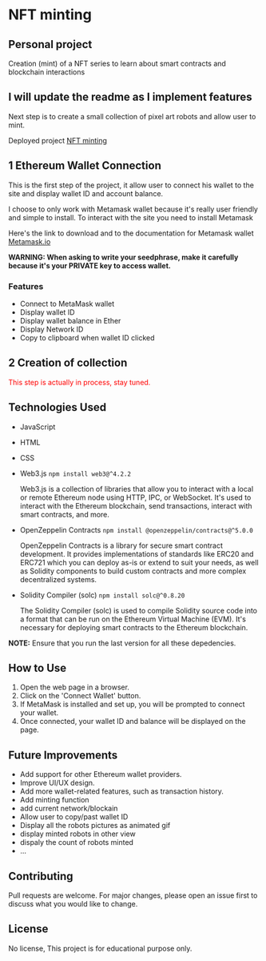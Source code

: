 # NFT minting 

## Personal project 

Creation (mint) of a NFT series to learn about smart contracts and blockchain interactions

## I will update the readme as I implement features

Next step is to create a small collection of pixel art robots and allow user to mint.

Deployed project [NFT minting](https://tomboszko.github.io/Token/)

## 1 Ethereum Wallet Connection

This is the first step of the project, it allow user to connect his wallet to the site and display wallet ID and account balance.

I choose to only work with Metamask wallet because it's really user friendly and simple to install.
To interact with the site you need to install Metamask 

Here's the link to download and to the documentation for Metamask wallet [Metamask.io](https://metamask.io/)

**WARNING: When asking to write your seedphrase, make it carefully because it's your PRIVATE  key to access wallet.**

### Features

- Connect to MetaMask wallet
- Display wallet ID
- Display wallet balance in Ether
- Display Network ID
- Copy to clipboard when wallet ID clicked

## 2 Creation of collection

<span style="color:red">This step is actually in process, stay tuned.</span>

## Technologies Used

- JavaScript
- HTML
- CSS
- Web3.js
  `npm install web3@^4.2.2`

    Web3.js is a collection of libraries that allow you to interact with a local or remote Ethereum node using HTTP, IPC, or WebSocket. It's used to interact with the Ethereum blockchain, send        transactions, interact with smart contracts, and more.
  
- OpenZeppelin Contracts
  `npm install @openzeppelin/contracts@^5.0.0`
  
    OpenZeppelin Contracts is a library for secure smart contract development. It provides implementations of standards like ERC20 and ERC721 which you can deploy as-is or extend to suit your         needs, as well as Solidity components to build custom contracts and more complex decentralized systems.
  
- Solidity Compiler (solc)
  `npm install solc@^0.8.20`

    The Solidity Compiler (solc) is used to compile Solidity source code into a format that can be run on the Ethereum Virtual Machine (EVM). It's necessary for deploying smart contracts to the       Ethereum blockchain.

**NOTE:** Ensure that you run the last version for all these depedencies.

## How to Use

1. Open the web page in a browser.
2. Click on the 'Connect Wallet' button.
3. If MetaMask is installed and set up, you will be prompted to connect your wallet.
4. Once connected, your wallet ID and balance will be displayed on the page.

## Future Improvements

- Add support for other Ethereum wallet providers.
- Improve UI/UX design.
- Add more wallet-related features, such as transaction history.
- Add minting function
- add current network/blockain
- Allow user to copy/past wallet ID
- Display all the robots pictures as animated gif
- display minted robots in other view
- dispaly the count of robots minted
- ...

## Contributing

Pull requests are welcome. For major changes, please open an issue first to discuss what you would like to change.

## License

No license, This project is for educational purpose only.





